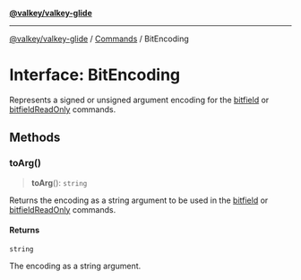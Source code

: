 [**@valkey/valkey-glide**](../../README.md)

***

[@valkey/valkey-glide](../../modules.md) / [Commands](../README.md) / BitEncoding

# Interface: BitEncoding

Represents a signed or unsigned argument encoding for the [bitfield](../../BaseClient/classes/BaseClient.md#bitfield) or
[bitfieldReadOnly](../../BaseClient/classes/BaseClient.md#bitfieldreadonly) commands.

## Methods

### toArg()

> **toArg**(): `string`

Returns the encoding as a string argument to be used in the [bitfield](../../BaseClient/classes/BaseClient.md#bitfield) or
[bitfieldReadOnly](../../BaseClient/classes/BaseClient.md#bitfieldreadonly) commands.

#### Returns

`string`

The encoding as a string argument.
